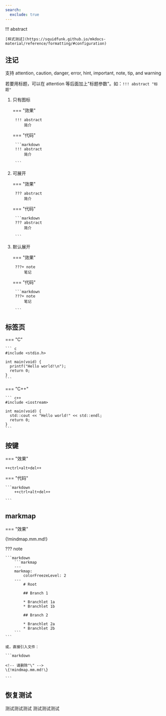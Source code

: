```yaml
---
search:
  exclude: true
---
```



!!! abstract 

    [样式测试](https://squidfunk.github.io/mkdocs-material/reference/formatting/#configuration)



## 注记

支持 attention, caution, danger, error, hint, important, note, tip, and warning

若要用标题，可以在 attention 等后面加上"标题参数"。如：`!!! abstract "标题"`

1. 只有图标

    === "效果"

        !!! abstract
            简介

    === "代码"

        ```markdown
        !!! abstract
            简介

        ```
        
2. 可展开

    === "效果"

        ??? abstract
            简介

    === "代码"

        ```markdown
        ??? abstract
            简介

        ```

3. 默认展开

    === "效果"

        ???+ note
            笔记

    === "代码"

        ```markdown
        ???+ note
            笔记

        ```

## 标签页

=== "C"

    ``` c
    #include <stdio.h>

    int main(void) {
      printf("Hello world!\n");
      return 0;
    }
    ```

=== "C++"

    ``` c++
    #include <iostream>

    int main(void) {
      std::cout << "Hello world!" << std::endl;
      return 0;
    }
    ```
## 按键

=== "效果"

    ++ctrl+alt+del++

=== "代码"

    ```markdown
        ++ctrl+alt+del++

    ```

## markmap

=== "效果"

{!mindmap.mm.md!}


??? note
    
    ```markdown
        ```markmap
        ---
        markmap:
            colorFreezeLevel: 2
        ---
            # Root

            ## Branch 1

            * Branchlet 1a
            * Branchlet 1b

            ## Branch 2

            * Branchlet 2a
            * Branchlet 2b
        ```  
    ```

    或，直接引入文件：

    ```markdown

    <!-- 请删除"\" -->
    \{!mindmap.mm.md!\}

    ``` 





## 恢复测试

测试测试测试
测试测试测试